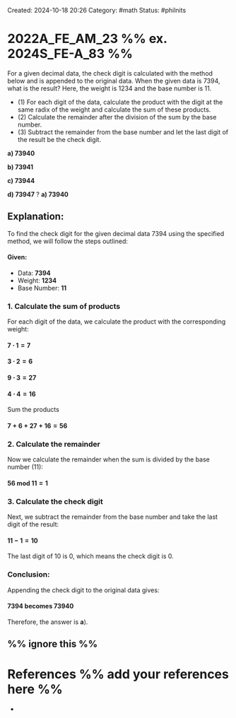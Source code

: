 Created: 2024-10-18 20:26
Category: #math 
Status: #philnits


# 2022A_FE_AM_23 %% ex. 2024S_FE-A_83 %%

For a given decimal data, the check digit is calculated with the method below and is appended to the original data. When the given data is 7394, what is the result? Here, the weight is 1234 and the base number is 11. 
- (1) For each digit of the data, calculate the product with the digit at the same radix of the weight and calculate the sum of these products. 
- (2) Calculate the remainder after the division of the sum by the base number. 
- (3) Subtract the remainder from the base number and let the last digit of the result be the check digit.


**a) 73940**

**b) 73941**

**c) 73944**

**d) 73947**
? 
**a) 73940**

## **Explanation:**

To find the check digit for the given decimal data 7394 using the specified method, we will follow the steps outlined:
#### **Given:**
- Data: **7394**
- Weight: **1234**
- Base Number: **11**

### **1. Calculate the sum of products**
For each digit of the data, we calculate the product with the corresponding weight:
#### $7~\cdot~1 = 7$
#### $3~\cdot~2 = 6$
#### $9~\cdot~3 = 27$
#### $4~\cdot~4 = 16$

Sum the products
#### $7+6+27+16=56$
### **2. Calculate the remainder**
Now we calculate the remainder when the sum is divided by the base number (11):
#### $56~\text{mod}~11 =1$
### **3. Calculate the check digit**
Next, we subtract the remainder from the base number and take the last digit of the result:
#### $11-1=10$

The last digit of 10 is 0, which means the check digit is 0.

### **Conclusion:**
Appending the check digit to the original data gives:
#### $7394~\text{becomes}~73940$

Therefore, the answer is **a**).







%% ignore this %%
---









# References %% add your references here %%
- 